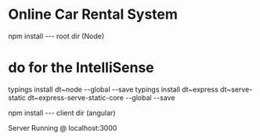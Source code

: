 <h1> Online Car Rental System </h1>

npm install --- root dir (Node) 

# do for the IntelliSense 
typings install dt~node --global --save
typings install dt~express dt~serve-static dt~express-serve-static-core --global --save

npm install --- client dir (angular)


Server Running @ localhost:3000